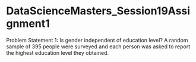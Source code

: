 # DataScienceMasters_Session19Assignment1
Problem Statement 1: Is gender independent of education level? A random sample of 395 people were surveyed and each person was asked to report the highest education level they obtained.
